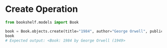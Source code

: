 # Create Operation

```python
from bookshelf.models import Book

book = Book.objects.create(title="1984", author="George Orwell", publication_year=1949)
book
# Expected output: <Book: 1984 by George Orwell (1949>


```